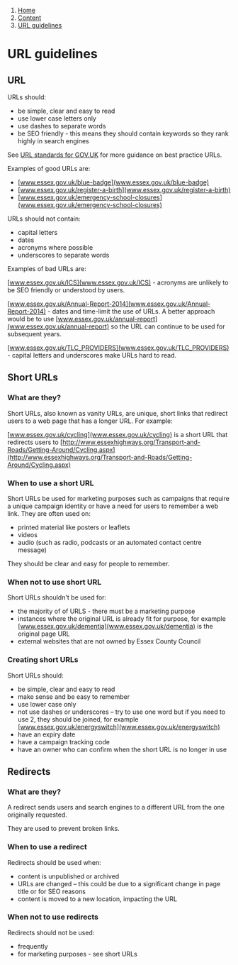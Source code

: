 1. [Home](/docs/core/contents)
2. [Content](/docs/core/content/overview)
3. [URL guidelines](#)

# URL guidelines

## URL

URLs should:

* be simple, clear and easy to read
* use lower case letters only
* use dashes to separate words
* be SEO friendly - this means they should contain keywords so they rank highly in search engines

See [URL standards for GOV.UK](https://www.gov.uk/guidance/content-design/url-standards-for-gov-uk) for more guidance on best practice URLs.

Examples of good URLs are:

* [www.essex.gov.uk/blue-badge](www.essex.gov.uk/blue-badge)
* [www.essex.gov.uk/register-a-birth](www.essex.gov.uk/register-a-birth)
* [www.essex.gov.uk/emergency-school-closures](www.essex.gov.uk/emergency-school-closures)

URLs should not contain:

* capital letters
* dates
* acronyms where possible
* underscores to separate words

Examples of bad URLs are:

[www.essex.gov.uk/ICS](www.essex.gov.uk/ICS) - acronyms are unlikely to be SEO friendly or understood by users. 

[www.essex.gov.uk/Annual-Report-2014](www.essex.gov.uk/Annual-Report-2014) - dates and time-limit the use of URLs. A better approach would be to use [www.essex.gov.uk/annual-report](www.essex.gov.uk/annual-report) so the URL can continue to be used for subsequent years.

[www.essex.gov.uk/TLC_PROVIDERS](www.essex.gov.uk/TLC_PROVIDERS) - capital letters and underscores make URLs hard to read.

## Short URLs

### What are they?

Short URLs, also known as vanity URLs, are unique, short links that redirect users to a web page that has a longer URL. For example:

[www.essex.gov.uk/cycling](www.essex.gov.uk/cycling) is a short URL that redirects users to [http://www.essexhighways.org/Transport-and-Roads/Getting-Around/Cycling.aspx](http://www.essexhighways.org/Transport-and-Roads/Getting-Around/Cycling.aspx)  

### When to use a short URL

Short URLs be used for marketing purposes such as campaigns that require a unique campaign identity or have a need for users to remember a web link. They are often used on:

* printed material like posters or leaflets
* videos
* audio (such as radio, podcasts or an automated contact centre message)

They should be clear and easy for people to remember.

### When not to use short URL

Short URLs shouldn't be used for:

* the majority of of URLS - there must be a marketing purpose
* instances where the original URL is already fit for purpose, for example [www.essex.gov.uk/dementia](www.essex.gov.uk/dementia) is the original page URL
* external websites that are not owned by Essex County Council

### Creating short URLs

Short URLs should:

* be simple, clear and easy to read
* make sense and be easy to remember
* use lower case only
* not use dashes or underscores – try to use one word but if you need to use 2, they should be joined, for example [www.essex.gov.uk/energyswitch](www.essex.gov.uk/energyswitch)
* have an expiry date
* have a campaign tracking code
* have an owner who can confirm when the short URL is no longer in use

## Redirects

### What are they?

A redirect sends users and search engines to a different URL from the one originally requested. 

They are used to prevent broken links.

### When to use a redirect

Redirects should be used when:

* content is unpublished or archived
* URLs are changed – this could be due to a significant change in page title or for SEO reasons
* content is moved to a new location, impacting the URL

### When not to use redirects

Redirects should not be used:

* frequently
* for marketing purposes - see short URLs

